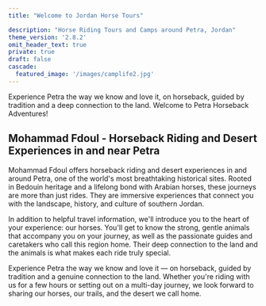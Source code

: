 ```yaml
---
title: "Welcome to Jordan Horse Tours"

description: "Horse Riding Tours and Camps around Petra, Jordan"
theme_version: '2.8.2'
omit_header_text: true
private: true
draft: false
cascade:
  featured_image: '/images/camplife2.jpg'
---
```



Experience Petra the way we know and love it, on horseback, guided by tradition and a deep connection to the land. Welcome to Petra Horseback Adventures!

## Mohammad Fdoul -  Horseback Riding and Desert Experiences in and near Petra 



Mohammad Fdoul offers horseback riding and desert experiences in and around Petra, one of the world's most breathtaking historical sites. Rooted in Bedouin heritage and a lifelong bond with Arabian horses, these journeys are more than just rides. They are immersive experiences that connect you with the landscape, history, and culture of southern Jordan.

In addition to helpful travel information, we'll introduce you to the heart of your experience: our horses. You'll get to know the strong, gentle animals that accompany you on your journey, as well as the passionate guides and caretakers who call this region home. Their deep connection to the land and the animals is what makes each ride truly special.


Experience Petra the way we know and love it — on horseback, guided by tradition and a genuine connection to the land. Whether you're riding with us for a few hours or setting out on a multi-day journey, we look forward to sharing our horses, our trails, and the desert we call home.
